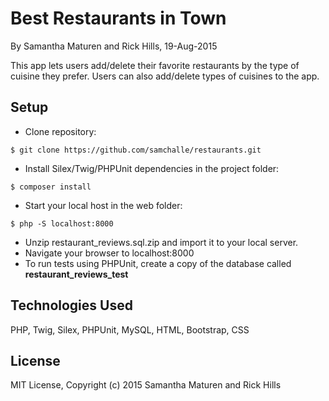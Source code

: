 Best Restaurants in Town
==========

By Samantha Maturen and Rick Hills, 19-Aug-2015

This app lets users add/delete their favorite restaurants by the type of cuisine they prefer. Users can also add/delete types of cuisines to the app.

Setup
----------
* Clone repository:
```console
$ git clone https://github.com/samchalle/restaurants.git
```
* Install Silex/Twig/PHPUnit dependencies in the project folder:
```console
$ composer install
```
* Start your local host in the web folder:
```console
$ php -S localhost:8000
```
* Unzip restaurant_reviews.sql.zip and import it to your local server.
* Navigate your browser to localhost:8000
* To run tests using PHPUnit, create a copy of the database called **restaurant_reviews_test**

Technologies Used
----------
PHP, Twig, Silex, PHPUnit, MySQL, HTML, Bootstrap, CSS

License
----------
MIT License, Copyright (c) 2015 Samantha Maturen and Rick Hills
